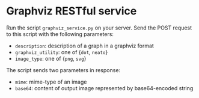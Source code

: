 Graphviz RESTful service
========================

Run the script `graphviz_service.py` on your server.
Send the POST request to this script with the following parameters:
- `description`: description of a graph in a graphviz format
- `graphviz_utility`: one of {`dot`, `neato`}
- `image_type`: one of {`png`, `svg`}

The script sends two parameters in response:
- `mime`: mime-type of an image
- `base64`: content of output image represented by base64-encoded string